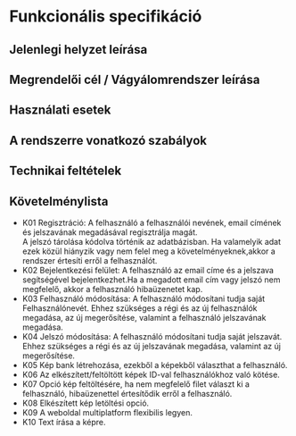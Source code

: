 # Funkcionális specifikáció
## Jelenlegi helyzet leírása
## Megrendelői cél / Vágyálomrendszer leírása
## Használati esetek
## A rendszerre vonatkozó szabályok
## Technikai feltételek
## Követelménylista
- K01 Regisztráció: A felhasználó a felhasználói nevének, email címének és jelszavának megadásával regisztrálja magát.  
A jelszó tárolása kódolva történik az adatbázisban.
Ha valamelyik adat ezek közül hiányzik vagy nem felel meg a követelményeknek,akkor a rendszer értesíti erről a felhasználót.
- K02 Bejelentkezési felület: A felhasználó az email címe és a jelszava segítségével bejelentkezhet.Ha a megadott email cím vagy jelszó nem megfelelő, akkor a felhasználó hibaüzenetet kap.
- K03 Felhasználó módosítása: A felhasználó módosítani tudja saját Felhasználónevét. Ehhez szükséges a régi és az új felhasználók megadása, az új megerősítése, valamint a felhasználó jelszavának megadása.
- K04 Jelszó módosítása: A felhasználó módosítani tudja saját jelszavát. Ehhez szükséges a régi és az új jelszavának megadása, valamint az új megerősítése.
- K05 Kép bank létrehozása, ezekből a képekből választhat a felhasználó.
- K06 Az elkészített/feltöltött képek ID-val felhasználókhoz való kötése.
- K07 Opció kép feltöltésére, ha nem megfelelő filet választ ki a felhasználó, hibaüzenettel értesítődik erről a felhasználó.
- K08 Elkészített kép letöltési opció.
- K09 A weboldal multiplatform flexibilis legyen.
- K10 Text írása a képre.